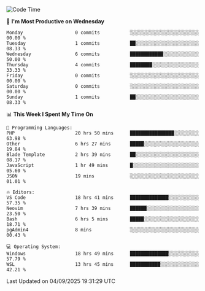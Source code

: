 <!--START_SECTION:waka-->
![Code Time](http://img.shields.io/badge/Code%20Time-5%2C737%20hrs%2013%20mins-blue)

📅 **I'm Most Productive on Wednesday** 

```text
Monday                   0 commits           ░░░░░░░░░░░░░░░░░░░░░░░░░   00.00 % 
Tuesday                  1 commits           ██░░░░░░░░░░░░░░░░░░░░░░░   08.33 % 
Wednesday                6 commits           ████████████░░░░░░░░░░░░░   50.00 % 
Thursday                 4 commits           ████████░░░░░░░░░░░░░░░░░   33.33 % 
Friday                   0 commits           ░░░░░░░░░░░░░░░░░░░░░░░░░   00.00 % 
Saturday                 0 commits           ░░░░░░░░░░░░░░░░░░░░░░░░░   00.00 % 
Sunday                   1 commits           ██░░░░░░░░░░░░░░░░░░░░░░░   08.33 % 
```


📊 **This Week I Spent My Time On** 

```text
💬 Programming Languages: 
PHP                      20 hrs 50 mins      ████████████████░░░░░░░░░   63.98 % 
Other                    6 hrs 27 mins       █████░░░░░░░░░░░░░░░░░░░░   19.84 % 
Blade Template           2 hrs 39 mins       ██░░░░░░░░░░░░░░░░░░░░░░░   08.17 % 
JavaScript               1 hr 49 mins        █░░░░░░░░░░░░░░░░░░░░░░░░   05.60 % 
JSON                     19 mins             ░░░░░░░░░░░░░░░░░░░░░░░░░   01.01 % 

🔥 Editors: 
VS Code                  18 hrs 41 mins      ██████████████░░░░░░░░░░░   57.35 % 
Neovim                   7 hrs 39 mins       ██████░░░░░░░░░░░░░░░░░░░   23.50 % 
Bash                     6 hrs 5 mins        █████░░░░░░░░░░░░░░░░░░░░   18.71 % 
pgAdmin4                 8 mins              ░░░░░░░░░░░░░░░░░░░░░░░░░   00.43 % 

💻 Operating System: 
Windows                  18 hrs 49 mins      ██████████████░░░░░░░░░░░   57.79 % 
WSL                      13 hrs 45 mins      ███████████░░░░░░░░░░░░░░   42.21 % 
```


 Last Updated on 04/09/2025 19:31:29 UTC
<!--END_SECTION:waka-->
